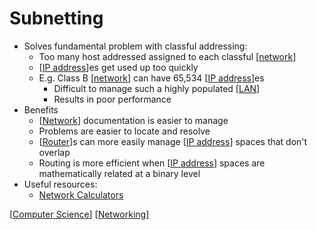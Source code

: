 # Subnetting

- Solves fundamental problem with classful addressing:
  - Too many host addressed assigned to each classful [[network]]
  - [[IP address]]es get used up too quickly
  - E.g. Class B [[network]] can have 65,534 [[IP address]]es
    - Difficult to manage such a highly populated [[LAN]]
    - Results in poor performance
- Benefits
  - [[Network]] documentation is easier to manage
  - Problems are easier to locate and resolve
  - [[Router]]s can more easily manage [[IP address]] spaces that don't overlap
  - Routing is more efficient when [[IP address]] spaces are mathematically related at a binary level
- Useful resources:
  - [Network Calculators](http://subnetmask.info)

[[Computer Science]] [[Networking]]

[//begin]: # "Autogenerated link references for markdown compatibility"
[network]: network "Network"
[IP address]: ip-address "IP Address"
[network]: network "Network"
[IP address]: ip-address "IP Address"
[LAN]: lan "LAN (Local Area Network)"
[Network]: network "Network"
[Router]: router "Router"
[IP address]: ip-address "IP Address"
[IP address]: ip-address "IP Address"
[Computer Science]: computer-science "Computer Science"
[Networking]: networking "Networking"
[//end]: # "Autogenerated link references"